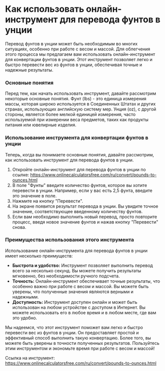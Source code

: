 Как использовать онлайн-инструмент для перевода фунтов в унции
==============================================================

Перевод фунтов в унции может быть необходимым во многих ситуациях, особенно при работе с весом и массой. Для облегчения этого процесса мы предлагаем вам использовать онлайн-инструмент для конвертации фунтов в унции. Этот инструмент позволяет легко и быстро перевести вес из фунтов в унции, обеспечивая точные и надежные результаты.

### Основные понятия

Перед тем, как начать использовать инструмент, давайте рассмотрим некоторые основные понятия. Фунт (lbs) - это единица измерения массы, которая широко используется в Соединенных Штатах и других странах, использующих английскую систему мер. Унция (oz), с другой стороны, является более мелкой единицей измерения, часто используемой при измерении веса предметов, таких как продукты питания или ювелирные изделия.

### Использование инструмента для конвертации фунтов в унции

Теперь, когда вы понимаете основные понятия, давайте рассмотрим, как использовать инструмент для перевода фунтов в унции.

1. Откройте онлайн-инструмент для перевода фунтов в унции по ссылке: <https://www.onlinecalculatorsfree.com/ru/convert/pounds-to-ounces.html>
2. В поле "Фунты" введите количество фунтов, которое вы хотите перевести в унции. Например, если у вас есть 2,5 фунта, введите это значение в поле.
3. Нажмите на кнопку "Перевести".
4. На экране появится результат перевода в унции. Вы увидите точное значение, соответствующее введенному количеству фунтов.
5. Если вам необходимо выполнить новый перевод, просто повторите процесс, введя новое значение фунтов и нажав кнопку "Перевести" снова.

### Преимущества использования этого инструмента

Использование онлайн-инструмента для перевода фунтов в унции имеет несколько преимуществ:

- **Быстрота и удобство:** Инструмент позволяет выполнить перевод всего за несколько секунд. Вы можете получить результаты мгновенно, без необходимости ручного подсчета.
- **Точность:** Онлайн-инструмент обеспечивает точные результаты, что особенно важно при работе с весом и массой. Вы можете быть уверены, что полученные значения являются верными и надежными.
- **Доступность:** Инструмент доступен онлайн и может быть использован на любом устройстве с доступом в Интернет. Вы можете использовать его в любое время и в любом месте, где вам это удобно.

Мы надеемся, что этот инструмент поможет вам легко и быстро перевести вес из фунтов в унции. Он предоставляет простой и эффективный способ выполнить такую конвертацию. Более того, вы можете быть уверены в точности полученных результатов. Пользуйтесь этим инструментом и экономьте время при работе с весом и массой!

Ссылка на инструмент: <https://www.onlinecalculatorsfree.com/ru/convert/pounds-to-ounces.html>